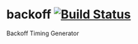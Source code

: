 # backoff [![Build Status](https://travis-ci.org/vivait/backoff.svg?branch=master)](https://travis-ci.org/vivait/backoff)
Backoff Timing Generator
